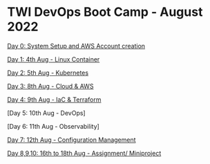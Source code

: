 # TWI DevOps Boot Camp - August 2022

[Day 0: System Setup and AWS Account creation](https://docs.google.com/document/d/1ROMA9NmBVA8rfSgtDysvc2BK0Mbpe4wRTmBVfq8Z1h4/edit)

[Day 1: 4th Aug - Linux Container](./docker_container)

[Day 2: 5th Aug - Kubernetes](./k8s)

[Day 3: 8th Aug - Cloud & AWS](./cloud_aws)

[Day 4: 9th Aug - IaC & Terraform](./iac_terraform)

[Day 5: 10th Aug - DevOps]

[Day 6: 11th Aug - Observability]

[Day 7: 12th Aug - Configuration Management](./ansible_demo)

[Day 8,9,10: 16th to 18th Aug - Assignment/ Miniproject](./assignment_miniproject)
